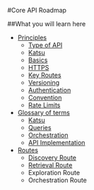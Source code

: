 #Core API Roadmap

##What you will learn here

- [Principles](principles.html)
    - [Type of API](principles.html#type-api)
    - [Katsu](principles.html#katsu)
    - [Basics](principles.html#basics)
    - [HTTPS](principles.html#https)
    - [Key Routes](principles.html#routes)
    - [Versioning](principles.html#versionning)
    - [Authentication](principles.html#authentication)
    - [Convention](principles.html#convention)
    - [Rate Limits](principles.html#rate-limits)
- [Glossary of terms](glossary.html)
    - [Katsu](glossary.html#katsu)
    - [Queries](glossary.html#queries)
    - [Orchestration](glossary.html#orchestration)
    - [API Implementation](glossary.html#implementation)
- [Routes](routes.html)
    - [Discovery Route](routes/discovery.html)
    - [Retrieval Route](routes/retrieve.html)
    - Exploration Route
    - Orchestration Route

